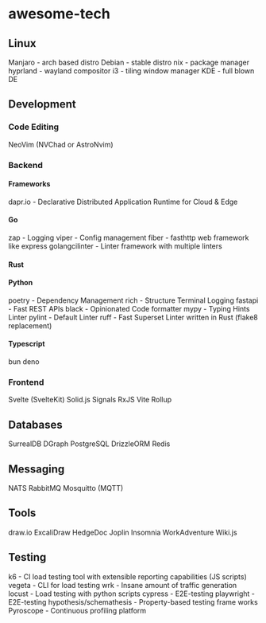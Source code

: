 # awesome-tech

## Linux

Manjaro - arch based distro
Debian - stable distro
nix  - package manager
hyprland - wayland compositor
i3 - tiling window manager
KDE - full blown DE

## Development

### Code Editing

NeoVim (NVChad or AstroNvim)

### Backend

#### Frameworks

dapr.io - Declarative Distributed Application Runtime for Cloud & Edge

#### Go

zap - Logging
viper - Config management
fiber - fasthttp web framework like express
golangcilinter - Linter framework with multiple linters 

#### Rust

#### Python

poetry - Dependency Management
rich - Structure Terminal Logging
fastapi - Fast REST APIs
black - Opinionated Code formatter
mypy - Typing Hints Linter
pylint - Default Linter
ruff - Fast Superset Linter written in Rust (flake8 replacement)

#### Typescript

bun
deno

### Frontend

Svelte (SvelteKit)
Solid.js
Signals
RxJS
Vite
Rollup

## Databases

SurrealDB
DGraph
PostgreSQL
DrizzleORM
Redis

## Messaging

NATS
RabbitMQ
Mosquitto (MQTT)

## Tools

draw.io
ExcaliDraw
HedgeDoc
Joplin
Insomnia
WorkAdventure
Wiki.js

## Testing

k6 - CI load testing tool with extensible reporting capabilities (JS scripts)
vegeta - CLI for load testing
wrk - Insane amount of traffic generation
locust - Load testing with python scripts
cypress - E2E-testing
playwright - E2E-testing
hypothesis/schemathesis - Property-based testing frame works
Pyroscope - Continuous profiling platform

